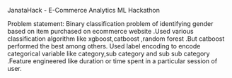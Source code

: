 JanataHack - E-Commerce Analytics ML Hackathon

Problem statement:
Binary classification problem of identifying gender based on item purchased on ecommerce website .Used various classification algorithm like xgboost,catboost ,random forest .But catboost performed the best among others.
Used label encoding to encode categorical variable like category,sub category and sub sub category .Feature engineered like duration or time spent in a particular session of user.
